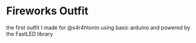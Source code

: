 # Fireworks Outfit

the first outfit I made for @s4r4htonin using basic arduino and powered by the FastLED library
